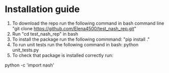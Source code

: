 # Installation guide
1. To download the repo run the following command in bash command line  "git clone https://github.com/Elena4500/test_nash_rep.git"
2. Run "cd test_nash_rep" in bash
3. To install the package run the following commmand:
"pip install ."
4. To run unit tests run the following command in bash:
python unit_tests.py
5. To check that package is installed correctly run:

python -c 'import nash'
